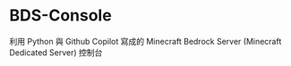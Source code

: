 # BDS-Console
利用 Python 與 Github Copilot 寫成的 Minecraft Bedrock Server (Minecraft Dedicated Server) 控制台
